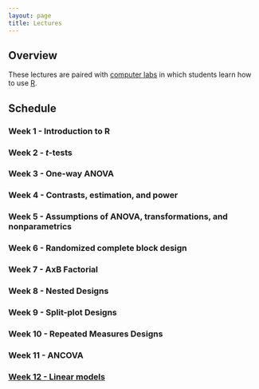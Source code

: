 ```yaml
---
layout: page
title: Lectures
---
```


## Overview

These lectures are paired with [computer labs](../labs/labs.md) in
which students learn how to use [R](https://www.r-project.org/).



## Schedule

### Week 1 - Introduction to R

### Week 2 - *t*-tests


### Week 3 - One-way ANOVA


### Week 4 - Contrasts, estimation, and power


### Week 5 - Assumptions of ANOVA, transformations, and nonparametrics


### Week 6 - Randomized complete block design


### Week 7 - AxB Factorial


### Week 8 - Nested Designs


### Week 9 - Split-plot Designs


### Week 10 - Repeated Measures Designs


### Week 11 - ANCOVA


### [Week 12 - Linear models](modeling-intro/modeling-intro.md)



